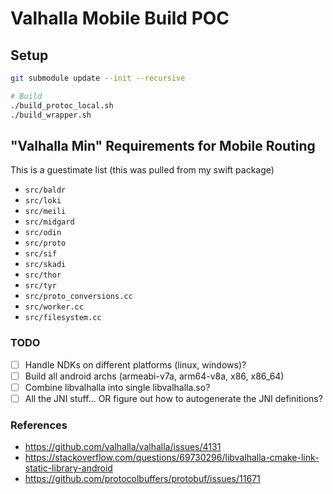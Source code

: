 # Valhalla Mobile Build POC

## Setup

```sh
git submodule update --init --recursive

# Build 
./build_protoc_local.sh
./build_wrapper.sh
```

## "Valhalla Min" Requirements for Mobile Routing

This is a guestimate list (this was pulled from my swift package)

* `src/baldr`
* `src/loki`
* `src/meili`
* `src/midgard`
* `src/odin`
* `src/proto`
* `src/sif`
* `src/skadi`
* `src/thor`
* `src/tyr`
* `src/proto_conversions.cc`
* `src/worker.cc`
* `src/filesystem.cc`

### TODO

- [ ] Handle NDKs on different platforms (linux, windows)?
- [ ] Build all android archs (armeabi-v7a, arm64-v8a, x86, x86_64)
- [ ] Combine libvalhalla into single libvalhalla.so?
- [ ] All the JNI stuff... OR figure out how to autogenerate the JNI definitions?

### References
 
* https://github.com/valhalla/valhalla/issues/4131
* https://stackoverflow.com/questions/69730296/libvalhalla-cmake-link-static-library-android
* https://github.com/protocolbuffers/protobuf/issues/11671